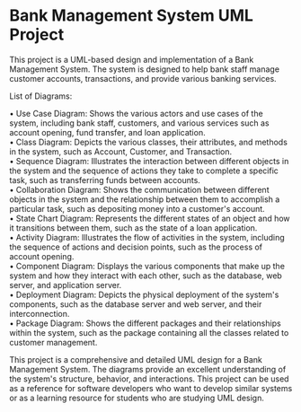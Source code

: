 # Bank Management System UML Project

This project is a UML-based design and implementation of a Bank Management System. The system is designed to help bank staff manage customer accounts, transactions, and provide various banking services.

List of Diagrams:

• Use Case Diagram: Shows the various actors and use cases of the system, including bank staff, customers, and various services such as account opening, fund transfer, and loan application.<br>
• Class Diagram: Depicts the various classes, their attributes, and methods in the system, such as Account, Customer, and Transaction.<br>
• Sequence Diagram: Illustrates the interaction between different objects in the system and the sequence of actions they take to complete a specific task, such as transferring funds between accounts.<br>
• Collaboration Diagram: Shows the communication between different objects in the system and the relationship between them to accomplish a particular task, such as depositing money into a customer's account.<br>
• State Chart Diagram: Represents the different states of an object and how it transitions between them, such as the state of a loan application.<br>
• Activity Diagram: Illustrates the flow of activities in the system, including the sequence of actions and decision points, such as the process of account opening.<br>
• Component Diagram: Displays the various components that make up the system and how they interact with each other, such as the database, web server, and application server.<br>
• Deployment Diagram: Depicts the physical deployment of the system's components, such as the database server and web server, and their interconnection.<br>
• Package Diagram: Shows the different packages and their relationships within the system, such as the package containing all the classes related to customer management.<br>

This project is a comprehensive and detailed UML design for a Bank Management System. The diagrams provide an excellent understanding of the system's structure, behavior, and interactions. This project can be used as a reference for software developers who want to develop similar systems or as a learning resource for students who are studying UML design.
